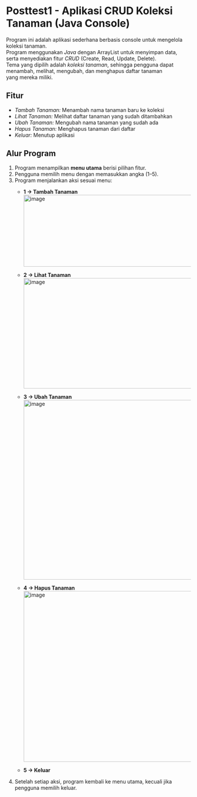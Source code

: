 # Posttest1 - Aplikasi CRUD Koleksi Tanaman (Java Console)

Program ini adalah aplikasi sederhana berbasis console untuk mengelola koleksi tanaman.  
Program menggunakan *Java* dengan ArrayList untuk menyimpan data, serta menyediakan fitur *CRUD* (Create, Read, Update, Delete).  
Tema yang dipilih adalah *koleksi tanaman*, sehingga pengguna dapat menambah, melihat, mengubah, dan menghapus daftar tanaman yang mereka miliki.

## Fitur

- *Tambah Tanaman:* Menambah nama tanaman baru ke koleksi
- *Lihat Tanaman:* Melihat daftar tanaman yang sudah ditambahkan
- *Ubah Tanaman:* Mengubah nama tanaman yang sudah ada
- *Hapus Tanaman:* Menghapus tanaman dari daftar
- *Keluar:* Menutup aplikasi

##  Alur Program
1. Program menampilkan **menu utama** berisi pilihan fitur.  
2. Pengguna memilih menu dengan memasukkan angka (1–5).  
3. Program menjalankan aksi sesuai menu:
   - **1 → Tambah Tanaman**
     <img width="921" height="195" alt="image" src="https://github.com/user-attachments/assets/d9fd0a3a-410f-45ec-877e-52be9a0f9d0e" />

   - **2 → Lihat Tanaman**
     <img width="921" height="300" alt="image" src="https://github.com/user-attachments/assets/4f92e3f1-6f02-402c-9d36-618ecba26fa4" />

   - **3 → Ubah Tanaman**
     <img width="915" height="488" alt="image" src="https://github.com/user-attachments/assets/3a710359-3879-43c1-a223-9861abddcfc1" />

   - **4 → Hapus Tanaman**
     <img width="954" height="464" alt="image" src="https://github.com/user-attachments/assets/6eaac809-b6a2-42c1-9019-dbd226ff00ec" />

   - **5 → Keluar**  
4. Setelah setiap aksi, program kembali ke menu utama, kecuali jika pengguna memilih keluar.
